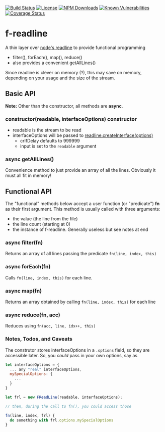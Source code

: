 [![Build Status](https://secure.travis-ci.org/MorganConrad/f-readline.png)](http://travis-ci.org/MorganConrad/f-readline)
[![License](http://img.shields.io/badge/license-MIT-A31F34.svg)](https://github.com/MorganConrad/f-readline)
[![NPM Downloads](http://img.shields.io/npm/dm/f-readline.svg)](https://www.npmjs.org/package/f-readline)
[![Known Vulnerabilities](https://snyk.io/test/github/morganconrad/f-readline/badge.svg)](https://snyk.io/test/github/morganconrad/f-readline)
[![Coverage Status](https://coveralls.io/repos/github/MorganConrad/f-readline/badge.svg)](https://coveralls.io/github/MorganConrad/f-readline)

# f-readline
A thin layer over [node's readline](https://nodejs.org/api/readline.html) to provide functional programming 
 - filter(), forEach(), map(), reduce()
 - also provides a convenient getAllLines()

Since readline is clever on memory (?), this may save on memory, depending on your usage and the size of the stream.

## Basic API

**Note:** Other than the constructor, all methods are **async**.
 
### constructor(readable, interfaceOptions)   constructor
 - readable is the stream to be read
 - interfaceOptions will be passed to [readline.createInterface(options)](https://nodejs.org/api/readline.html#readline_readline_createinterface_options)
   - crlfDelay defaults to 999999
   - input is set to the `readable` argument


### async getAllLines()
Convenience method to just provide an array of all the lines.  Obviously it must all fit in memory!    

## Functional API
The "functional" methods below accept a user function (or "predicate") **fn** as their first argument.  This method is usually called with three arguments:
 - the value (the line from the file)
 - the line count (starting at 0)
 - the instance of f-readline.  Generally useless but see notes at end

### async filter(fn)
Returns an array of all lines passing the predicate `fn(line, index, this)`

### async forEach(fn)
Calls `fn(line, index, this)` for each line.

### async map(fn)
Returns an array obtained by calling `fn(line, index, this)` for each line

### async reduce(fn, acc)
Reduces using `fn(acc, line, idx++, this)`


### Notes, Todos, and  Caveats

The construtor stores interfaceOptions in a `.options` field, so they are accessible later.  So, you _could_ pass in your own options, say as 

```js
let interfaceOptions = {
  ... any "real" interfaceOptions,
  mySpecialOptions: {
    ...
  }
}

let frl = new FReadLine(readable, interfaceOptions);

// then, during the call to fn(), you could access those

fn(line, index, frl) {
  do something with frl.options.mySpecialOptions
}
```
